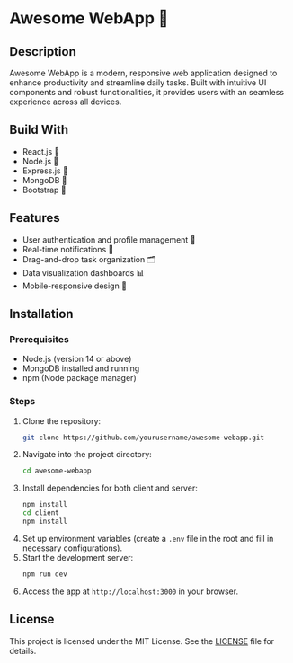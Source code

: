 # Awesome WebApp 🚀

## Description  
Awesome WebApp is a modern, responsive web application designed to enhance productivity and streamline daily tasks. Built with intuitive UI components and robust functionalities, it provides users with an seamless experience across all devices.

## Build With  
- React.js 🚥  
- Node.js 🌳  
- Express.js 🚂  
- MongoDB 🍃  
- Bootstrap 🎨

## Features  
- User authentication and profile management 🔐  
- Real-time notifications 🔔  
- Drag-and-drop task organization 🗂️  
- Data visualization dashboards 📊  
- Mobile-responsive design 📱  

## Installation

### Prerequisites  
- Node.js (version 14 or above)  
- MongoDB installed and running  
- npm (Node package manager)  

### Steps  
1. Clone the repository:  
   ```bash
   git clone https://github.com/yourusername/awesome-webapp.git
   ```  
2. Navigate into the project directory:  
   ```bash
   cd awesome-webapp
   ```  
3. Install dependencies for both client and server:  
   ```bash
   npm install
   cd client
   npm install
   ```  
4. Set up environment variables (create a `.env` file in the root and fill in necessary configurations).  
5. Start the development server:  
   ```bash
   npm run dev
   ```  
6. Access the app at `http://localhost:3000` in your browser.  

## License  
This project is licensed under the MIT License. See the [LICENSE](LICENSE) file for details.
